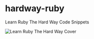 # hardway-ruby
Learn Ruby The Hard Way Code Snippets

![Learn Ruby The Hard Way Cover](http://ecx.images-amazon.com/images/I/514%2BuJSdhhL._SX373_BO1,204,203,200_.jpg)
